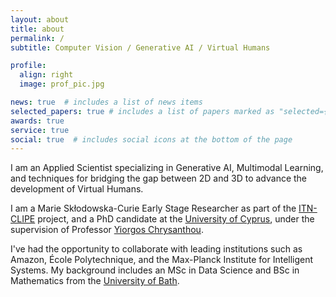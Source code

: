 ```yaml
---
layout: about
title: about
permalink: /
subtitle: Computer Vision / Generative AI / Virtual Humans

profile:
  align: right
  image: prof_pic.jpg

news: true  # includes a list of news items
selected_papers: true # includes a list of papers marked as "selected={true}"
awards: true
service: true
social: true  # includes social icons at the bottom of the page
---
```


I am an Applied Scientist specializing in Generative AI, Multimodal Learning, and techniques 
for bridging the gap between 2D and 3D to advance the development of Virtual Humans. 

I am a Marie Skłodowska-Curie Early Stage Researcher as part of the 
[ITN-CLIPE](https://www.clipe-itn.eu/) project, and a PhD candidate at the
[University of Cyprus](http://www.cs.ucy.ac.cy/), under the supervision of
Professor [Yiorgos Chrysanthou](https://www.cyens.org.cy/en-gb/about/people/management/yiorgos-chrystanthou/). 
  
I've had the opportunity to collaborate with leading institutions such as Amazon, 
École Polytechnique, and the Max-Planck Institute for Intelligent Systems.
My background includes an MSc in Data Science and BSc in Mathematics from the
 [University of Bath](https://www.bath.ac.uk/). 
